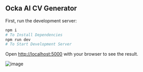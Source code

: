 ## Ocka AI CV Generator
First, run the development server:

```bash
npm i 
# To Install Dependencies
npm run dev 
# To Start Development Server
```

Open [http://localhost:5000](http://localhost:5000) with your browser to see the result.



![image](https://github.com/user-attachments/assets/f5c2d983-dc8c-4bba-9e7d-d52cf718477c)





